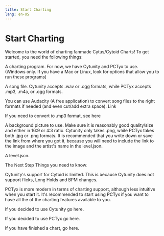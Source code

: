 ```yaml
---
title: Start Charting
lang: en-US
---
```


# Start Charting

Welcome to the world of charting fanmade Cytus/Cytoid Charts! To get started, you need the following things:

A charting program. For now, we have Cytunity and PCTyx to use. (Windows only. If you have a Mac or Linux, look for options that allow you to run these programs)

A song file. Cytunity accepts .wav or .ogg formats, while PCTyx accepts .mp3, .m4a, or .ogg formats.

You can use Audacity (A free application) to convert song files to the right formats if needed (and even cut/add extra space). Link

If you need to convert to .mp3 format, see here

A background picture to use. Make sure it is reasonably good quality/size and either in 16:9 or 4:3 ratio. Cytunity only takes .png, while PCTyx takes both .jpg or .png formats. It is recommended that you write down or save the link from where you got it, because you will need to include the link to the image and the artist's name in the level.json.

A level.json.

The Next Step
Things you need to know: 

Cytunity's support for Cytoid is limited. This is because Cytunity does not support flicks, Long Holds and BPM changes.

PCTyx is more modern in terms of charting support, although less intuitive when you start it. It's recommended to start using PCTyx if you want to have all the of the charting features available to you.

If you decided to use Cytunity go here.

If you decided to use PCTyx go here.

If you have finished a chart, go here.

